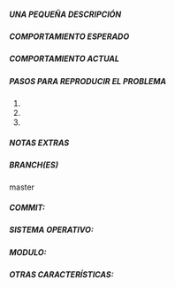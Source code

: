 ##### UNA PEQUEÑA DESCRIPCIÓN

##### COMPORTAMIENTO ESPERADO

##### COMPORTAMIENTO ACTUAL

##### PASOS PARA REPRODUCIR EL PROBLEMA

1. 
2. 
3. 

##### NOTAS EXTRAS

##### BRANCH(ES)

master

##### COMMIT:

##### SISTEMA OPERATIVO:

##### MODULO:

##### OTRAS CARACTERÍSTICAS:
